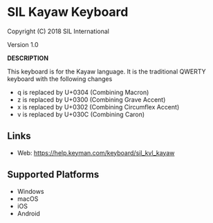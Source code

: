 SIL Kayaw Keyboard
=====================

Copyright (C) 2018 SIL International

Version 1.0

__DESCRIPTION__

This keyboard is for the Kayaw language.  It is the traditional QWERTY keyboard with the following changes
* q is replaced by U+0304 (Combining Macron)
* z is replaced by U+0300 (Combining Grave Accent)
* x is replaced by U+0302 (Combining Circumflex Accent)
* v is replaced by U+030C (Combining Caron)


Links
-----
 * Web: https://help.keyman.com/keyboard/sil_kvl_kayaw

Supported Platforms
-------------------
 * Windows
 * macOS
 * iOS
 * Android
  